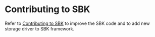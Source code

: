 # Contributing to SBK
Refer to [Contributing to SBK](README.md#contributing-to-sbk) to improve the SBK code and to add new storage driver 
to SBK framework.
